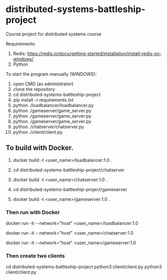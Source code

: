 # distributed-systems-battleship-project
Course project for distributed systems course


Requirements:
1. Redis: https://redis.io/docs/getting-started/installation/install-redis-on-windows/
2. Python
 
To start the program manually (WINDOWS):
1. open CMD (as administrator)
2. clone the repository
3. cd distributed-systems-battleship-project
4. pip install -r requirements.txt
5. python ./loadbalancer/loadbalancer.py
6. python ./gameserver/game_server.py
7. python ./gameserver/game_server.py
8. python ./gameserver/game_server.py
9. python ./chatserver/chatserver.py
10. python ./client/client.py

## To build with Docker.

1. docker build -t <user_name>/loadbalancer:1.0 .

2. cd distributed-systems-battleship-project/chatserver

3. docker build -t <user_name>/chatserver:1.0 .

4. cd distributed-systems-battleship-project/gameserver

5. docker build -t <user_name>/gameserver:1.0 .

### Then run with Docker

docker run -it --network="host" <user_name>/loadbalancer:1.0

docker run -it --network="host" <user_name>/chatserver:1.0

docker run -it --network="host" <user_name>/gameserver:1.0

### Then create two clients

cd distributed-systems-battleship-project
python3 client/client.py
python3 client/client.py
